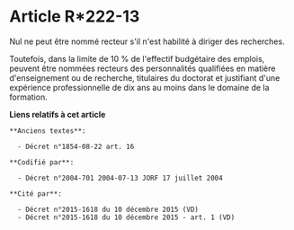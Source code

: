 # Article R*222-13

Nul ne peut être nommé recteur s'il n'est habilité à diriger des recherches.

Toutefois, dans la limite de 10 % de l'effectif budgétaire des emplois, peuvent être nommées recteurs des personnalités
qualifiées en matière d'enseignement ou de recherche, titulaires du doctorat et justifiant d'une expérience professionnelle
de dix ans au moins dans le domaine de la formation.

**Liens relatifs à cet article**

	**Anciens textes**:

	  - Décret n°1854-08-22 art. 16

	**Codifié par**:

	  - Décret n°2004-701 2004-07-13 JORF 17 juillet 2004

	**Cité par**:

	  - Décret n°2015-1618 du 10 décembre 2015 (VD)
	  - Décret n°2015-1618 du 10 décembre 2015 - art. 1 (VD)
